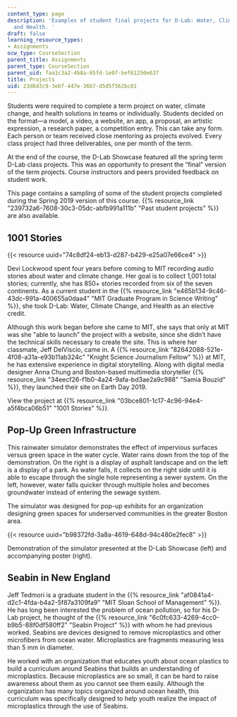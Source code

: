 ```yaml
---
content_type: page
description: 'Examples of student final projects for D-Lab: Water, Climate Change,
  and Health. '
draft: false
learning_resource_types:
- Assignments
ocw_type: CourseSection
parent_title: Assignments
parent_type: CourseSection
parent_uid: faa1c3a2-4b8a-65fd-1e0f-bef61250e637
title: Projects
uid: 23d843c9-3ebf-447e-36b7-d5d5f562bc61
---
```

Students were required to complete a term project on water, climate change, and health solutions in teams or individually. Students decided on the format—a model, a video, a website, an app, a proposal, an artistic expression, a research paper, a competition entry. This can take any form. Each person or team received close mentoring as projects evolved. Every class project had three deliverables, one per month of the term.

At the end of the course, the D-Lab Showcase featured all the spring term D-Lab class projects. This was an opportunity to present the “final” version of the term projects. Course instructors and peers provided feedback on student work.

This page contains a sampling of some of the student projects completed during the Spring 2019 version of this course. {{% resource_link "239732a6-7608-30c3-05dc-abfb991a111b" "Past student projects" %}} are also available. 

## 1001 Stories

{{< resource uuid="74c8df24-eb13-d287-b429-e25a07e66ce4" >}}

Devi Lockwood spent four years before coming to MIT recording audio stories about water and climate change. Her goal is to collect 1,001 total stories; currently, she has 850+ stories recorded from six of the seven continents. As a current student in the {{% resource_link "e465b134-9c46-43dc-991a-400655a0daa4" "MIT Graduate Program in Science Writing" %}}, she took D-Lab: Water, Climate Change, and Health as an elective credit.

Although this work began before she came to MIT, she says that only at MIT was she "able to launch” the project with a website, since she didn’t have the technical skills necessary to create the site. This is where her classmate, Jeff DelViscio, came in. A {{% resource_link "82642088-521e-4f08-a31a-e93b11ab324c" "Knight Science Journalism Fellow" %}} at MIT, he has extensive experience in digital storytelling. Along with digital media designer Anna Chung and Boston-based multimedia storyteller {{% resource_link "34eecf26-f1b0-4a24-9afa-bd3ae2a9c988" "Samia Bouzid" %}}, they launched their site on Earth Day 2019.

View the project at {{% resource_link "03bce801-1c17-4c96-94e4-a5f4bca06b51" "1001 Stories" %}}.

## Pop-Up Green Infrastructure  

This rainwater simulator demonstrates the effect of impervious surfaces versus green space in the water cycle. Water rains down from the top of the demonstration. On the right is a display of asphalt landscape and on the left is a display of a park. As water falls, it collects on the right side until it is able to escape through the single hole representing a sewer system. On the left, however, water falls quicker through multiple holes and becomes groundwater instead of entering the sewage system.

The simulator was designed for pop-up exhibits for an organization designing green spaces for underserved communities in the greater Boston area. 

{{< resource uuid="b98372fd-3a8a-4619-648d-94c480e2fec8" >}}

Demonstration of the simulator presented at the D-Lab Showcase (left) and accompanying poster (right).

## Seabin in New England

Jeff Tedmori is a graduate student in the {{% resource_link "af0841a4-d2c1-4fda-b4a2-5f87a3109fa9" "MIT Sloan School of Management" %}}. He has long been interested the problem of ocean pollution, so for his D-Lab project, he thought of the {{% resource_link "6c0fc633-4269-4cc0-b9b5-88f0df580ff2" "Seabin Project" %}} with whom he had previous worked. Seabins are devices designed to remove microplastics and other microfibers from ocean water. Microplastics are fragments measuring less than 5 mm in diameter.

He worked with an organization that educates youth about ocean plastics to build a curriculum around Seabins that builds an understanding of microplastics. Because microplastics are so small, it can be hard to raise awareness about them as you cannot see them easily. Although the organization has many topics organized around ocean health, this curriculum was specifically designed to help youth realize the impact of microplastics through the use of Seabins.